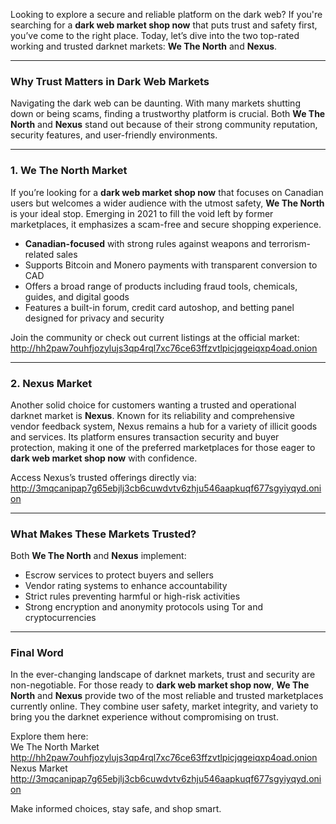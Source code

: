 Looking to explore a secure and reliable platform on the dark web? If you're searching for a **dark web market shop now** that puts trust and safety first, you’ve come to the right place. Today, let’s dive into the two top-rated working and trusted darknet markets: **We The North** and **Nexus**.

---

### Why Trust Matters in Dark Web Markets

Navigating the dark web can be daunting. With many markets shutting down or being scams, finding a trustworthy platform is crucial. Both **We The North** and **Nexus** stand out because of their strong community reputation, security features, and user-friendly environments.

---

### 1. We The North Market

If you’re looking for a **dark web market shop now** that focuses on Canadian users but welcomes a wider audience with the utmost safety, **We The North** is your ideal stop. Emerging in 2021 to fill the void left by former marketplaces, it emphasizes a scam-free and secure shopping experience. 

- **Canadian-focused** with strong rules against weapons and terrorism-related sales  
- Supports Bitcoin and Monero payments with transparent conversion to CAD  
- Offers a broad range of products including fraud tools, chemicals, guides, and digital goods  
- Features a built-in forum, credit card autoshop, and betting panel designed for privacy and security

Join the community or check out current listings at the official market: http://hh2paw7ouhfjozylujs3qp4rql7xc76ce63ffzvtlpicjqgeiqxp4oad.onion

---

### 2. Nexus Market

Another solid choice for customers wanting a trusted and operational darknet market is **Nexus**. Known for its reliability and comprehensive vendor feedback system, Nexus remains a hub for a variety of illicit goods and services. Its platform ensures transaction security and buyer protection, making it one of the preferred marketplaces for those eager to **dark web market shop now** with confidence.

Access Nexus’s trusted offerings directly via: http://3mqcanipap7g65ebjlj3cb6cuwdvtv6zhju546aapkuqf677sgyiyqyd.onion

---

### What Makes These Markets Trusted?

Both **We The North** and **Nexus** implement:

- Escrow services to protect buyers and sellers  
- Vendor rating systems to enhance accountability  
- Strict rules preventing harmful or high-risk activities  
- Strong encryption and anonymity protocols using Tor and cryptocurrencies  

---

### Final Word

In the ever-changing landscape of darknet markets, trust and security are non-negotiable. For those ready to **dark web market shop now**, **We The North** and **Nexus** provide two of the most reliable and trusted marketplaces currently online. They combine user safety, market integrity, and variety to bring you the darknet experience without compromising on trust.

Explore them here:  
We The North Market http://hh2paw7ouhfjozylujs3qp4rql7xc76ce63ffzvtlpicjqgeiqxp4oad.onion  
Nexus Market http://3mqcanipap7g65ebjlj3cb6cuwdvtv6zhju546aapkuqf677sgyiyqyd.onion

Make informed choices, stay safe, and shop smart.
